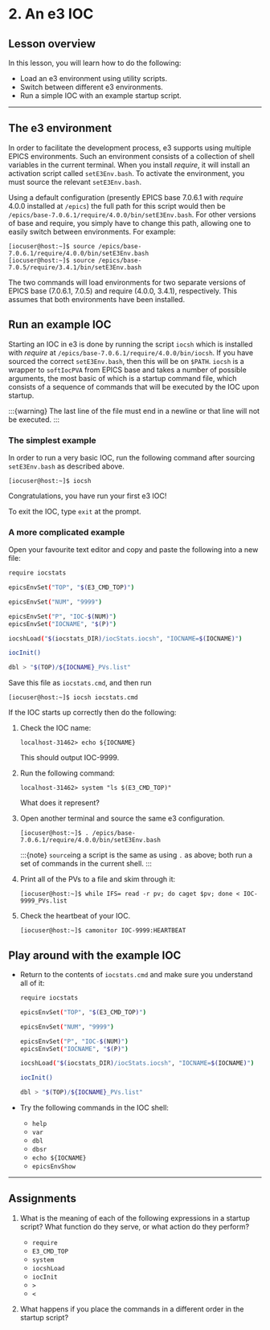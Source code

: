# 2. An e3 IOC

## Lesson overview

In this lesson, you will learn how to do the following:

* Load an e3 environment using utility scripts.
* Switch between different e3 environments.
* Run a simple IOC with an example startup script.

---

## The e3 environment

In order to facilitate the development process, e3 supports using multiple EPICS
environments. Such an environment consists of a collection of shell variables in
the current terminal. When you install *require*, it will install an activation
script called `setE3Env.bash`. To activate the environment, you must source the
relevant `setE3Env.bash`.

Using a default configuration (presently EPICS base 7.0.6.1 with *require* 4.0.0
installed at `/epics`) the full path for this script would then be
`/epics/base-7.0.6.1/require/4.0.0/bin/setE3Env.bash`. For other versions of
base and require, you simply have to change this path, allowing one to easily
switch between environments. For example:

```console
[iocuser@host:~]$ source /epics/base-7.0.6.1/require/4.0.0/bin/setE3Env.bash
[iocuser@host:~]$ source /epics/base-7.0.5/require/3.4.1/bin/setE3Env.bash
```

The two commands will load environments for two separate versions of EPICS base
(7.0.6.1, 7.0.5) and require (4.0.0, 3.4.1), respectively. This assumes that both
environments have been installed.

## Run an example IOC

Starting an IOC in e3 is done by running the script `iocsh` which is
installed with *require* at `/epics/base-7.0.6.1/require/4.0.0/bin/iocsh`. If
you have sourced the correct `setE3Env.bash`, then this will be on `$PATH`.
`iocsh` is a wrapper to `softIocPVA` from EPICS base and takes a number of
possible arguments, the most basic of which is a startup command file, which
consists of a sequence of commands that will be executed by the IOC upon
startup.

:::{warning}
The last line of the file must end in a newline or that line will not be executed.
:::

### The simplest example

In order to run a very basic IOC, run the following command after sourcing
`setE3Env.bash` as described above.

```console
[iocuser@host:~]$ iocsh
```

Congratulations, you have run your first e3 IOC!

To exit the IOC, type `exit` at the prompt.

### A more complicated example

Open your favourite text editor and copy and paste the following into a new file:

```bash
require iocstats

epicsEnvSet("TOP", "$(E3_CMD_TOP)")

epicsEnvSet("NUM", "9999")

epicsEnvSet("P", "IOC-$(NUM)")
epicsEnvSet("IOCNAME", "$(P)")

iocshLoad("$(iocstats_DIR)/iocStats.iocsh", "IOCNAME=$(IOCNAME)")

iocInit()

dbl > "$(TOP)/${IOCNAME}_PVs.list"

```

Save this file as `iocstats.cmd`, and then run

```console
[iocuser@host:~]$ iocsh iocstats.cmd
```

If the IOC starts up correctly then do the following:

1. Check the IOC name:

   ```console
   localhost-31462> echo ${IOCNAME}
   ```

   This should output IOC-9999.

2. Run the following command:

   ```console
   localhost-31462> system "ls $(E3_CMD_TOP)"
   ```

   What does it represent?

3. Open another terminal and source the same e3 configuration.

   ```console
   [iocuser@host:~]$ . /epics/base-7.0.6.1/require/4.0.0/bin/setE3Env.bash
   ```

   :::{note}
   `source`ing a script is the same as using `.` as above; both run a set of commands
   in the current shell.
   :::

4. Print all of the PVs to a file and skim through it:

   ```console
   [iocuser@host:~]$ while IFS= read -r pv; do caget $pv; done < IOC-9999_PVs.list
   ```

5. Check the heartbeat of your IOC.

   ```console
   [iocuser@host:~]$ camonitor IOC-9999:HEARTBEAT
   ```

## Play around with the example IOC

* Return to the contents of `iocstats.cmd` and make sure you understand all of it:

  ```bash
  require iocstats

  epicsEnvSet("TOP", "$(E3_CMD_TOP)")

  epicsEnvSet("NUM", "9999")

  epicsEnvSet("P", "IOC-$(NUM)")
  epicsEnvSet("IOCNAME", "$(P)")

  iocshLoad("$(iocstats_DIR)/iocStats.iocsh", "IOCNAME=$(IOCNAME)")

  iocInit()

  dbl > "$(TOP)/${IOCNAME}_PVs.list"

  ```

* Try the following commands in the IOC shell:
   * `help`
   * `var`
   * `dbl`
   * `dbsr`
   * `echo ${IOCNAME}`
   * `epicsEnvShow`

---

## Assignments

1. What is the meaning of each of the following expressions in a startup script?
   What function do they serve, or what action do they perform?
   * `require`
   * `E3_CMD_TOP`
   * `system`
   * `iocshLoad`
   * `iocInit`
   * `>`
   * `<`

2. What happens if you place the commands in a different order in the startup
   script?

